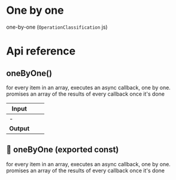 # One by one

one-by-one (`OperationClassification` js)



# Api reference

## oneByOne()

for every item in an array, executes an async callback, one by one.
promises an array of the results of every callback once it's done


| Input      |    |    |
| ---------- | -- | -- |
| - | | |
| **Output** |    |    |



## 📄 oneByOne (exported const)

for every item in an array, executes an async callback, one by one.
promises an array of the results of every callback once it's done

